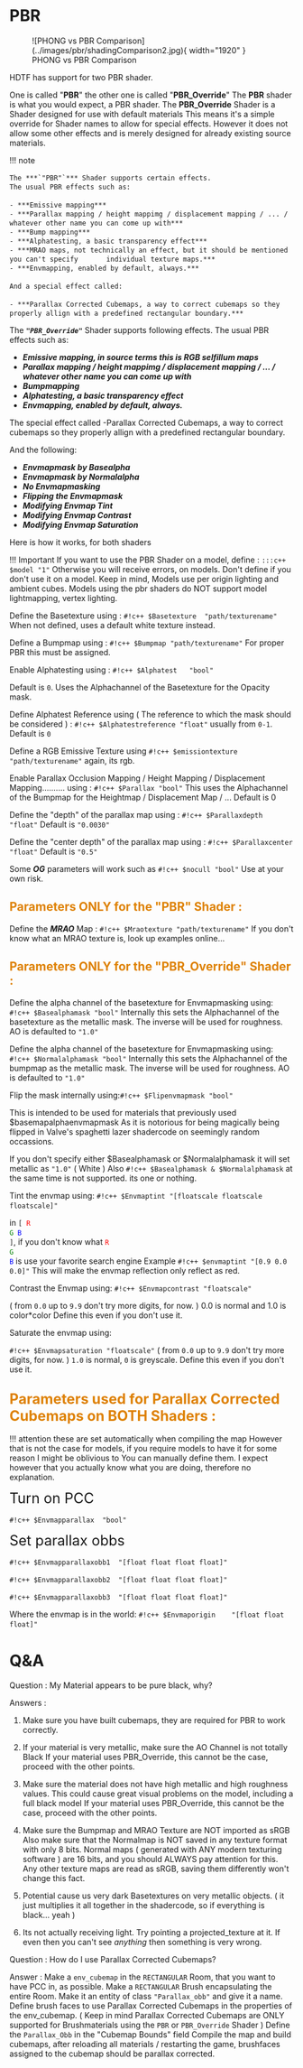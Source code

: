 # PBR

<figure markdown>
  ![PHONG vs PBR Comparison](../images/pbr/shadingComparison2.jpg){ width="1920" }
  <figcaption>PHONG vs PBR Comparison</figcaption>
</figure>

HDTF has support for two PBR shader.

One is called "**PBR**" the other one is called "**PBR_Override**"
The **PBR** shader is what you would expect, a PBR shader.
The **PBR_Override** Shader is a Shader designed for use with default materials
This means it's a simple override for Shader names to allow for special effects.
However it does not allow some other effects and is merely designed for already existing source materials.

!!! note

    The ***`"PBR"`*** Shader supports certain effects.
    The usual PBR effects such as:

    - ***Emissive mapping***
    - ***Parallax mapping / height mappimg / displacement mapping / ... / whatever other name you can come up with***
    - ***Bump mapping***
    - ***Alphatesting, a basic transparency effect***
    - ***MRAO maps, not technically an effect, but it should be mentioned you can't specify       individual texture maps.***
    - ***Envmapping, enabled by default, always.***

    And a special effect called:

    - ***Parallax Corrected Cubemaps, a way to correct cubemaps so they properly allign with a predefined rectangular boundary.***


The ***`"PBR_Override"`*** Shader supports following effects.
The usual PBR effects such as:

- ***Emissive mapping, in source terms this is RGB selfillum maps***
- ***Parallax mapping / height mappimg / displacement mapping / ... / whatever other name you can come up with***
- ***Bumpmapping***
- ***Alphatesting, a basic transparency effect***
- ***Envmapping, enabled by default, always.***

The special effect called
-Parallax Corrected Cubemaps, a way to correct cubemaps so they properly allign with a predefined rectangular boundary.

And the following:

- ***Envmapmask by Basealpha***
- ***Envmapmask by Normalalpha***
- ***No Envmapmasking***
- ***Flipping the Envmapmask***
- ***Modifying Envmap Tint***
- ***Modifying Envmap Contrast***
- ***Modifying Envmap Saturation***

Here is how it works, for both shaders

!!! Important
    If you want to use the PBR Shader on a model, define :
    `:::c++ $model "1"`
    Otherwise you will receive errors, on models. Don't define if you don't use it on a model.
    Keep in mind, Models use per origin lighting and ambient cubes.
    Models using the pbr shaders do NOT support model lightmapping, vertex lighting.

Define the Basetexture using : `#!c++ $Basetexture	"path/texturename"`
    When not defined, uses a default white texture instead.

Define a Bumpmap using :
`#!c++ $Bumpmap	"path/texturename"`
For proper PBR this must be assigned.

Enable Alphatesting using : `#!c++ $Alphatest	"bool"`

Default is `0`. Uses the Alphachannel of the Basetexture for the Opacity mask.

Define Alphatest Reference using
( The reference to which the mask should be considered ) :
`#!c++ $Alphatestreference "float"`
usually from `0-1`. Default is `0`

Define a RGB Emissive Texture using
`#!c++ $emissiontexture	"path/texturename"`
again, its rgb.

Enable Parallax Occlusion Mapping / Height Mapping / Displacement Mapping.......... using :
`#!c++ $Parallax "bool"`
This uses the Alphachannel of the Bumpmap for the Heightmap / Displacement Map / ...
Default is 0

Define the "depth" of the parallax map using :
`#!c++ $Parallaxdepth "float"`
Default is `"0.0030"`

Define the "center depth" of the parallax map using :
`#!c++ $Parallaxcenter "float"`
Default is `"0.5"`

Some ***OG*** parameters will work such as `#!c++ $nocull "bool"`
Use at your own risk.


## <span style="color:rgb(222, 129, 0)">Parameters ONLY for the "PBR" Shader :</span>

Define the ***MRAO*** Map :
`#!c++ $Mraotexture	"path/texturename"`
If you don't know what an MRAO texture is, look up examples online...


## <span style="color:rgb(222, 129, 0)">Parameters ONLY for the "PBR_Override" Shader :</span>

Define the alpha channel of the basetexture for Envmapmasking using:
`#!c++ $Basealphamask "bool"`
Internally this sets the Alphachannel of the basetexture as the metallic mask.
The inverse will be used for roughness. AO is defaulted to `"1.0"`

Define the alpha channel of the basetexture for Envmapmasking using:
`#!c++ $Normalalphamask "bool"`
Internally this sets the Alphachannel of the bumpmap as the metallic mask.
The inverse will be used for roughness. AO is defaulted to `"1.0"`

Flip the mask internally using:`#!c++ $Flipenvmapmask "bool"`

This is intended to be used for materials that previously used $basemapalphaenvmapmask
As it is notorious for being magically being flipped in Valve's spaghetti lazer shadercode on seemingly random occassions.

If you don't specify either $Basealphamask or $Normalalphamask it will set metallic as `"1.0"` ( White )
Also `#!c++ $Basealphamask & $Normalalphamask` at the same time is not supported. its one or nothing.

Tint the envmap using: `#!c++ $Envmaptint "[floatscale floatscale floatscale]"`

in <code class="highlight">[ <span style="color:red">R</span> <span style="color:green">G</span> <span style="color:blue">B</span> ]</code>, if you don't know what <code class="highlight"><span style="color:red">R</span> <span style="color:green">G</span> <span style="color:blue">B</span></code> is use your favorite search engine
Example `#!c++ $envmaptint "[0.9 0.0 0.0]"`
This will make the envmap reflection only reflect as red.

Contrast the Envmap using: `#!c++ $Envmapcontrast "floatscale"`

( from `0.0` up to `9.9` don't try more digits, for now. )
0.0 is normal and 1.0 is color*color
Define this even if you don't use it.

Saturate the envmap using:

`#!c++ $Envmapsaturation "floatscale"` ( from `0.0` up to `9.9` don't try more digits, for now. )
`1.0` is normal, `0` is greyscale.
Define this even if you don't use it.



## <span style="color:rgb(222, 129, 0); font-size: 25px;">Parameters used for Parallax Corrected Cubemaps on BOTH Shaders :</span>

!!! attention
    these are set automatically when compiling the map
    However that is not the case for models, if you require models to have it for some reason I might be oblivious to
    You can manually define them. I expect however that you actually know what you are doing, therefore no explanation.

<span style="font-size: 25px;">Turn on PCC</span>

`#!c++ $Envmapparallax	"bool"`

<span style="font-size: 25px;">Set parallax obbs</span>

`#!c++ $Envmapparallaxobb1	"[float float float float]"`

`#!c++ $Envmapparallaxobb2	"[float float float float]"`

`#!c++ $Envmapparallaxobb3	"[float float float float]"`

Where the envmap is in the world:
`#!c++ $Envmaporigin	"[float float float]"`



# Q&A  
Question :
My Material appears to be pure black, why?

Answers :

1. Make sure you have built cubemaps, they are required for PBR to work correctly.

2. If your material is very metallic, make sure the AO Channel is not totally Black
If your material uses PBR_Override, this cannot be the case, proceed with the other points.

3. Make sure the material does not have high metallic and high roughness values.
This could cause great visual problems on the model, including a full black model
If your material uses PBR_Override, this cannot be the case, proceed with the other points.

4. Make sure the Bumpmap and MRAO Texture are NOT imported as sRGB
Also make sure that the Normalmap is NOT saved in any texture format with only 8 bits.
Normal maps ( generated with ANY modern texturing software ) are 16 bits, and you should ALWAYS pay attention for this.
Any other texture maps are read as sRGB, saving them differently won't change this fact.

5. Potential cause us very dark Basetextures on very metallic objects.
( it just multiplies it all together in the shadercode, so if everything is black... yeah )

6. Its not actually receiving light. Try pointing a projected_texture at it.
If even then you can't see *anything* then something is very wrong.


Question :
How do I use Parallax Corrected Cubemaps?

Answer :
Make a `env_cubemap` in the `RECTANGULAR` Room, that you want to have PCC in, as possible.
Make a `RECTANGULAR` Brush encapsulating the entire Room.
Make it an entity of class `"Parallax_obb"` and give it a name.
Define brush faces to use Parallax Corrected Cubemaps in the properties of the env_cubemap.
( Keep in mind Parallax Corrected Cubemaps are ONLY supported for Brushmaterials using the `PBR` or `PBR_Override` Shader )
Define the `Parallax_Obb` in the "Cubemap Bounds" field
Compile the map and build cubemaps, after reloading all materials / restarting the game,
brushfaces assigned to the cubemap should be parallax corrected.
